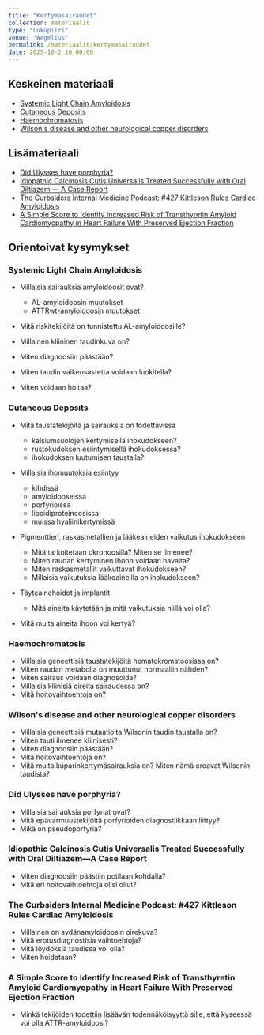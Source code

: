 ```yaml
---
title: "Kertymäsairaudet"
collection: materiaalit
type: "Lukupiiri"
venue: "Wegelius"
permalink: /materiaalit/kertymasairaudet
date: 2025-10-2 16:00:00
---
```

## Keskeinen materiaali
- [Systemic Light Chain Amyloidosis](https://www.nejm.org/doi/full/10.1056/NEJMra2304088)
- [Cutaneous Deposits](https://journals.lww.com/amjdermatopathology/fulltext/2014/01000/cutaneous_deposits.1.aspx)
- [Haemochromatosis](https://www.sciencedirect.com/science/article/pii/S0140673607617826?via%3Dihub)
- [Wilson's disease and other neurological copper disorders](https://www.sciencedirect.com/science/article/pii/S1474442214701905?via%3Dihub)


## Lisämateriaali
- [Did Ulysses have porphyria?](https://www.sciencedirect.com/science/article/pii/S0022214304000939?via%3Dihub)
- [Idiopathic Calcinosis Cutis Universalis Treated Successfully with Oral Diltiazem — A Case Report](https://onlinelibrary.wiley.com/doi/10.1111/pde.13217)
- [The Curbsiders Internal Medicine Podcast: #427 Kittleson Rules Cardiac Amyloidosis](https://open.spotify.com/episode/5opmJsGjDoSa7Dda3gPcWq)
- [A Simple Score to Identify Increased Risk of Transthyretin Amyloid Cardiomyopathy in Heart Failure With Preserved Ejection Fraction](https://jamanetwork.com/journals/jamacardiology/fullarticle/2796095)

## Orientoivat kysymykset
### Systemic Light Chain Amyloidosis
- Millaisia sairauksia amyloidoosit ovat?
    - AL-amyloidoosin muutokset
    - ATTRwt-amyloidoosin muutokset

- Mitä riskitekijöitä on tunnistettu AL-amyloidoosille?
- Millainen kliininen taudinkuva on?
- Miten diagnoosiin päästään?
- Miten taudin vaikeusastetta voidaan luokitella?
- Miten voidaan hoitaa?

### Cutaneous Deposits
- Mitä taustatekijöitä ja sairauksia on todettavissa
    - kalsiumsuolojen kertymisellä ihokudokseen?
    - rustokudoksen esiintymisellä ihokudoksessa?
    - ihokudoksen luutumisen taustalla?

- Millaisia ihomuutoksia esiintyy
    - kihdissä
    - amyloidooseissa
    - porfyrioissa
    - lipoidiproteinoosissa
    - muissa hyaliinikertymissä

- Pigmenttien, raskasmetallien ja lääkeaineiden vaikutus ihokudokseen
    - Mitä tarkoitetaan okronoosilla? Miten se ilmenee?
    - Miten raudan kertyminen ihoon voidaan havaita?
    - Miten raskasmetallit vaikuttavat ihokudokseen?
    - Millaisia vaikutuksia lääkeaineilla on ihokudokseen?

- Täyteainehoidot ja implantit
    - Mitä aineita käytetään ja mitä vaikutuksia niillä voi olla?

- Mitä muita aineita ihoon voi kertyä?

### Haemochromatosis
- Millaisia geneettisiä taustatekijöitä hematokromatoosissa on?
- Miten raudan metabolia on muuttunut normaaliin nähden?
- Miten sairaus voidaan diagnosoida?
- Millaisia kliinisiä oireita sairaudessa on?
- Mitä hoitovaihtoehtoja on?

### Wilson's disease and other neurological copper disorders
- Millaisia geneettisiä mutaatioita Wilsonin taudin taustalla on? 
- Miten tauti ilmenee kliinisesti?
- Miten diagnoosiin päästään?
- Mitä hoitovaihtoehtoja on? 
- Mitä muita kuparinkertymäsairauksia on? Miten nämä eroavat Wilsonin taudista?

### Did Ulysses have porphyria?
- Millaisia sairauksia porfyriat ovat?
- Mitä epävarmuustekijöitä porfyrioiden diagnostiikkaan liittyy?
- Mikä on pseudoporfyria?

### Idiopathic Calcinosis Cutis Universalis Treated Successfully with Oral Diltiazem—A Case Report
- Miten diagnoosiin päästiin potilaan kohdalla?
- Mitä eri hoitovaihtoehtoja olisi ollut?

### The Curbsiders Internal Medicine Podcast: #427 Kittleson Rules Cardiac Amyloidosis
- Millainen on sydänamyloidoosin oirekuva?
- Mitä erotusdiagnostisia vaihtoehtoja?
- Mitä löydöksiä taudissa voi olla?
- Miten hoidetaan? 

### A Simple Score to Identify Increased Risk of Transthyretin Amyloid Cardiomyopathy in Heart Failure With Preserved Ejection Fraction
- Minkä tekijöiden todettiin lisäävän todennäköisyyttä sille, että kyseessä voi olla ATTR-amyloidoosi?